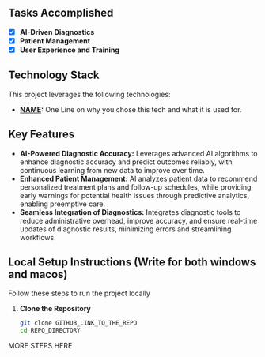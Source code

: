 ## Tasks Accomplished

- [x] **AI-Driven Diagnostics**
- [x] **Patient Management**
- [x] **User Experience and Training**

## Technology Stack

This project leverages the following technologies:

- **[NAME](WEBSITE):** One Line on why you chose this tech and what it is used for.

## Key Features

- **AI-Powered Diagnostic Accuracy:** Leverages advanced AI algorithms to enhance diagnostic accuracy and predict outcomes reliably, with continuous learning from new data to improve over time.
- **Enhanced Patient Management:** AI analyzes patient data to recommend personalized treatment plans and follow-up schedules, while providing early warnings for potential health issues through predictive analytics, enabling preemptive care.
- **Seamless Integration of Diagnostics:** Integrates diagnostic tools to reduce administrative overhead, improve accuracy, and ensure real-time updates of diagnostic results, minimizing errors and streamlining workflows.

## Local Setup Instructions (Write for both windows and macos)

Follow these steps to run the project locally

1. **Clone the Repository**
   ```bash
   git clone GITHUB_LINK_TO_THE_REPO
   cd REPO_DIRECTORY
   ```

MORE STEPS HERE
